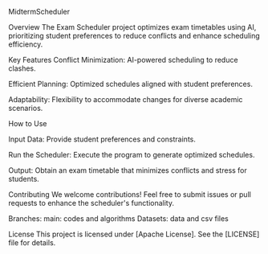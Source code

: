 MidtermScheduler

Overview
The Exam Scheduler project optimizes exam timetables using AI, prioritizing student preferences to reduce conflicts and enhance scheduling efficiency.

Key Features
Conflict Minimization: AI-powered scheduling to reduce clashes.

Efficient Planning: Optimized schedules aligned with student preferences.

Adaptability: Flexibility to accommodate changes for diverse academic scenarios.

How to Use

Input Data: Provide student preferences and constraints.

Run the Scheduler: Execute the program to generate optimized schedules.

Output: Obtain an exam timetable that minimizes conflicts and stress for students.

Contributing
We welcome contributions! Feel free to submit issues or pull requests to enhance the scheduler's functionality.

Branches:
main: codes and algorithms
Datasets: data and csv files

License
This project is licensed under [Apache License]. See the [LICENSE] file for details.
